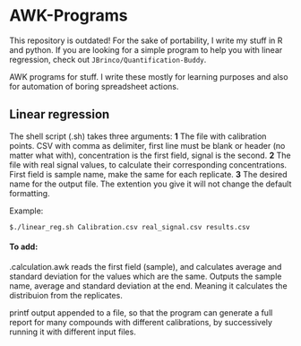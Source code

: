 # AWK-Programs

This repository is outdated! For the sake of portability, I write my stuff in R and python. If you are looking for a simple program to help you with linear regression, check out `JBrinco/Quantification-Buddy`.

AWK programs for stuff. I write these mostly for learning purposes and also for automation of boring spreadsheet actions.

## Linear regression

The shell script (.sh) takes three arguments:
__1__ The file with calibration points. CSV with comma as delimiter, first line must be blank or header (no matter what with), concentration is the first field, signal is the second.
__2__ The file with real signal values, to calculate their corresponding concentrations. First field is sample name, make the same for each replicate.
__3__ The desired name for the output file. The extention you give it will not change the default formatting.

Example:
```
$./linear_reg.sh Calibration.csv real_signal.csv results.csv
```

#### To add:

.calculation.awk reads the first field (sample), and calculates average and standard deviation for the values which are the same. Outputs the sample name, average and standard deviation at the end. Meaning it calculates the distribuion from the replicates.

printf output appended to a file, so that the program can generate a full report for many compounds with different calibrations, by successively running it with different input files.
